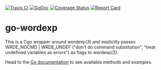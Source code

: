 [![Travis CI](https://travis-ci.org/frobware/go-wordexp.svg?branch=master)](https://travis-ci.org/frobware/go-wordexp)
[![GoDoc](https://img.shields.io/badge/godoc-reference-blue.svg?style=flat-square)](https://godoc.org/github.com/frobware/go-wordexp)
[![Coverage Status](http://codecov.io/github/frobware/go-wordexp/coverage.svg?branch=master)](http://codecov.io/github/frobware/go-wordexp?branch=master)
[![Report Card](https://goreportcard.com/badge/github.com/frobware/go-wordexp)](https://goreportcard.com/report/github.com/frobware/go-wordexp)

# go-wordexp

This is a Cgo wrapper around wordexp(3) and explicitly passes
WRDE_NOCMD | WRDE_UNDEF ("don't do command substitution", "treat
undefined variables as errors") as flags to wordexp(3).

Head to the [Go documentation](https://godoc.org/github.com/frobware/go-wordexp) to see available methods and examples.
